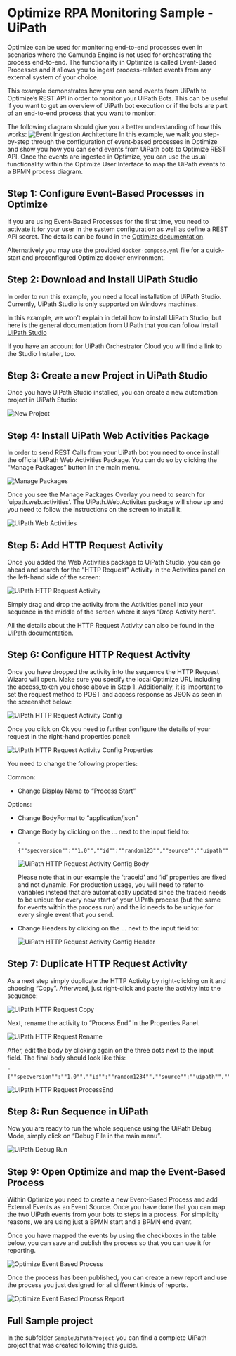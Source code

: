 # Optimize RPA Monitoring Sample - UiPath

Optimize can be used for monitoring end-to-end processes even in scenarios where the Camunda Engine is not used for 
orchestrating the process end-to-end. The functionality in Optimize is called Event-Based Processes and it allows you 
to ingest process-related events from any external system of your choice.

This example demonstrates how you can send events from UiPath to Optimize’s REST API in order to monitor your UiPath Bots.
This can be useful if you want to get an overview of UiPath bot execution or if the bots are part of an end-to-end 
process that you want to monitor.

The following diagram should give you a better understanding of how this works:
![Event Ingestion Architecture][1]
In this example, we walk you step-by-step through the configuration of event-based processes in Optimize and show you 
how you can send events from UiPath bots to Optimize REST API. Once the events are ingested in Optimize, you can use 
the usual functionality within the Optimize User Interface to map the UiPath events to a BPMN process diagram.

## Step 1: Configure Event-Based Processes in Optimize
If you are using Event-Based Processes for the first time, you need to activate it for your user in the system
 configuration as well as define a REST API secret. The details can be found in the [Optimize documentation][2].
 
Alternatively you may use the provided `docker-compose.yml` file for a quick-start and preconfigured 
Optimize docker environment.
 
## Step 2: Download and Install UiPath Studio
In order to run this example, you need a local installation of UiPath Studio. Currently, UiPath Studio is 
only supported on Windows machines.

In this example, we won’t explain in detail how to install UiPath Studio, but here is  the general documentation from 
UiPath that you can follow Install [UiPath Studio][3] 

If you have an account for UiPath Orchestrator Cloud you will find a link to the Studio Installer, too.

## Step 3: Create a new Project in UiPath Studio

Once you have UiPath Studio installed, you can create a new automation project in UiPath Studio:

![New Project][4]

## Step 4: Install UiPath Web Activities Package

In order to send REST Calls from your UiPath bot you need to once install the official UiPath Web Activities Package.
You can do so by clicking the “Manage Packages” button in the main menu.

![Manage Packages][5]

Once you see the Manage Packages Overlay you need to search for ‘uipath.web.activities’.
The UiPath.Web.Activites package will show up and you need to follow the instructions on the screen to install it.

![UiPath Web Activities][6]

## Step 5: Add HTTP Request Activity

Once you added the Web Activities package to UiPath Studio, you can go ahead and search for the “HTTP Request” Activity 
in the Activities panel on the left-hand side of the screen:

![UiPath HTTP Request Activity][7]

Simply drag and drop the activity from the Activities panel into your sequence in the middle of the screen where it says “Drop Activity here”.

All the details about the HTTP Request Activity can also be found in the [UiPath documentation][8].

## Step 6: Configure HTTP Request Activity

Once you have dropped the activity into the sequence the HTTP Request Wizard will open.
Make sure you specify the local Optimize URL including the access_token you chose above in Step 1.
Additionally, it is important to set the request method to POST and access response as JSON as seen in the screenshot below:

![UiPath HTTP Request Activity Config][9]

Once you click on Ok you need to further configure the details of your request in the right-hand properties panel:

![UiPath HTTP Request Activity Config Properties][10]

You need to change the following properties:

Common:
* Change Display Name to “Process Start”

Options:
* Change BodyFormat to “application/json”
* Change Body by clicking on the … next to the input field to:

  ```
  "{""specversion"":""1.0"",""id"":""random123"",""source"":""uipath"",""traceid"":""instance1"",""type"":""processstart""}"
  ```
  
  ![UiPath HTTP Request Activity Config Body][11]
  
  Please note that in our example the ‘traceid’ and ‘id’ properties are fixed and not dynamic. For production usage, 
  you will need to refer to variables instead that are automatically updated since the traceid needs to be unique for 
  every new start of your UiPath process (but the same for events within the process run) and the id needs to be unique 
  for every single event that you send.
  
* Change Headers by clicking on the … next to the input field to:

  ![UiPath HTTP Request Activity Config Header][12]
  

## Step 7: Duplicate HTTP Request Activity

As a next step simply duplicate the HTTP Activity by right-clicking on it and choosing “Copy”. Afterward, just 
right-click and paste the activity into the sequence:

![UiPath HTTP Request Copy][13]

Next, rename the activity to “Process End” in the Properties Panel.

![UiPath HTTP Request Rename][14]

After, edit the body by clicking again on the three dots next to the input field. The final body should look like this:

```
"{""specversion"":""1.0"",""id"":""random1234"",""source"":""uipath"",""traceid"":""instance1"",""type"":""processend""}"
```

![UiPath HTTP Request ProcessEnd][15]

## Step 8: Run Sequence in UiPath

Now you are ready to run the whole sequence using the UiPath Debug Mode, simply click on “Debug File in the main menu”.

![UiPath Debug Run][16]

## Step 9: Open Optimize and map the Event-Based Process

Within Optimize you need to create a new Event-Based Process and add External Events as an Event Source.
Once you have done that you can map the two UiPath events from your bots to steps in a process. For simplicity reasons, 
we are using just a BPMN start and a BPMN end event.

Once you have mapped the events by using the checkboxes in the table below, you can save and publish the process so that
 you can use it for reporting.
 
![Optimize Event Based Process][17]

Once the process has been published, you can create a new report and use the process you just designed for all different
 kinds of reports.
 
![Optimize Event Based Process Report][18]

## Full Sample project

In the subfolder `SampleUiPathProject` you can find a complete UiPath project that was created following this guide.

[1]: ./docs/component_overview.png
[2]: https://docs.camunda.io/docs/self-managed/optimize-deployment/configuration/setup-event-based-processes/#event-based-process-configuration
[3]: https://docs.uipath.com/installation-and-upgrade/docs/studio-install-studio
[4]: ./docs/uipath-new-project.png
[5]: ./docs/uipath-manage-packages.png
[6]: ./docs/uipath-web-activities.png
[7]: ./docs/uipath-http-request-activity.png
[8]: https://docs.uipath.com/activities/docs/http-client
[9]: ./docs/uipath-http-request-activity-config.png
[10]: ./docs/uipath-http-request-activity-config-properties.png
[11]: docs/uipath-http-request-activity-config-properties-body-process-start.png
[12]: ./docs/uipath-http-request-activity-config-properties-header.png
[13]: ./docs/uipath-http-request-activity-config-copy.png
[14]: ./docs/uipath-http-request-activity-config-rename.png
[15]: docs/uipath-http-request-activity-config-properties-body-process-end.png
[16]: ./docs/uipath-debug-run.png
[17]: ./docs/optimize-event-based-process.png
[18]: ./docs/optimize-report.png